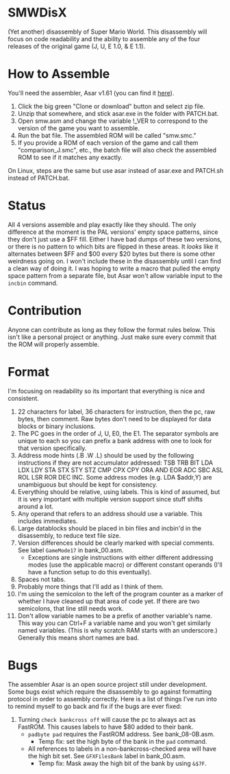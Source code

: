 # SMWDisX
(Yet another) disassembly of Super Mario World.
This disassembly will focus on code readability and the ability to assemble any of the four releases of the original game (J, U, E 1.0, & E 1.1).

# How to Assemble
You'll need the assembler, Asar v1.61 (you can find it [here](https://www.smwcentral.net/?p=section&s=tools)).
1. Click the big green "Clone or download" button and select zip file.
2. Unzip that somewhere, and stick asar.exe in the folder with PATCH.bat.
3. Open smw.asm and change the variable !_VER to correspond to the version of the game you want to assemble.
4. Run the bat file. The assembled ROM will be called "smw.smc."
5. If you provide a ROM of each version of the game and call them "comparison_J.smc", etc., the batch file will also check the assembled ROM to see if it matches any exactly.

On Linux, steps are the same but use asar instead of asar.exe and PATCH.sh instead of PATCH.bat.

# Status
All 4 versions assemble and play exactly like they should. The only difference at the moment is the PAL versions' empty space patterns, since they don't just use a $FF fill. Either I have bad dumps of these two versions, or there is no pattern to which bits are flipped in these areas. It *looks* like it alternates between $FF and $00 every $20 bytes but there is some other weirdness going on. I won't include these in the disassembly until I can find a clean way of doing it. I was hoping to write a macro that pulled the empty space pattern from a separate file, but Asar won't allow variable input to the `incbin` command.

# Contribution
Anyone can contribute as long as they follow the format rules below. This isn't like a personal project or anything. Just make sure every commit that the ROM will properly assemble.

# Format
I'm focusing on readability so its important that everything is nice and consistent.
1. 22 characters for label, 36 characters for instruction, then the pc, raw bytes, then comment. Raw bytes don't need to be displayed for data blocks or binary inclusions.
2. The PC goes in the order of J, U, E0, the E1. The separator symbols are unique to each so you can prefix a bank address with one to look for that version specifically.
3. Address mode hints (.B .W .L) should be used by the following instructions if they are not accumulator addressed: TSB TRB BIT LDA LDX LDY STA STX STY STZ CMP CPX CPY ORA AND EOR ADC SBC ASL ROL LSR ROR DEC INC. Some address modes (e.g. LDA $addr,Y) are unambiguous but should be kept for consistency.
4. Everything should be relative, using labels. This is kind of assumed, but it is very important with multiple version support since stuff shifts around a lot.
5. Any operand that refers to an address should use a variable. This includes immediates.
6. Large datablocks should be placed in bin files and incbin'd in the disassembly, to reduce text file size.
7. Version differences should be clearly marked with special comments. See label `GameMode17` in bank_00.asm.
   - Exceptions are single instructions with either different addressing modes (use the applicable macro) or different constant operands (I'll have a function setup to do this eventually).
8. Spaces not tabs.
9. Probably more things that I'll add as I think of them.
10. I'm using the semicolon to the left of the program counter as a marker of whether I have cleaned up that area of code yet. If there are two semicolons, that line still needs work.
11. Don't allow variable names to be a prefix of another variable's name. This way you can Ctrl+F a variable name and you won't get similarly named variables. (This is why scratch RAM starts with an underscore.) Generally this means short names are bad.

# Bugs
The assembler Asar is an open source project still under development. Some bugs exist which require the disassembly to go against formatting protocol in order to assembly correctly. Here is a list of things I've run into to remind myself to go back and fix if the bugs are ever fixed:
1. Turning `check bankcross off` will cause the pc to always act as FastROM. This causes labels to have $80 added to their bank.
   - `padbyte pad` requires the FastROM address. See bank_08-0B.asm.
     - Temp fix: set the high byte of the bank in the `pad` command.
   - All references to labels in a non-bankcross-checked area will have the high bit set. See `GFXFilesBank` label in bank_00.asm.
     - Temp fix: Mask away the high bit of the bank by using `&$7F`.
